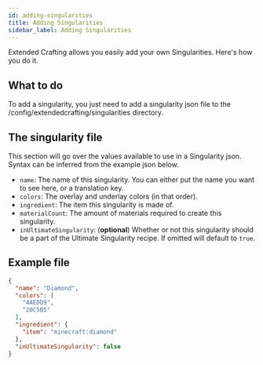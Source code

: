 ```yaml
---
id: adding-singularities
title: Adding Singularities
sidebar_label: Adding Singularities
---
```


Extended Crafting allows you easily add your own Singularities. Here's how you do it.

## What to do
To add a singularity, you just need to add a singularity json file to the /config/extendedcrafting/singularities directory.

## The singularity file
This section will go over the values available to use in a Singularity json. Syntax can be inferred from the example json below.
- `name`: The name of this singularity. You can either put the name you want to see here, or a translation key.
- `colors`: The overlay and underlay colors (in that order).
- `ingredient`: The item this singularity is made of.
- `materialCount`: The amount of materials required to create this singularity.
- `inUltimateSingularity`: (**optional**) Whether or not this singularity should be a part of the Ultimate Singularity recipe. If omitted will default to `true`.

## Example file
```json
{
  "name": "Diamond",
  "colors": [
    "4AEDD9",
    "20C5B5"
  ],
  "ingredient": {
    "item": "minecraft:diamond"
  },
  "inUltimateSingularity": false
}
```